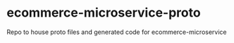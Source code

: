 # ecommerce-microservice-proto
Repo to house proto files and generated code for ecommerce-microservice
